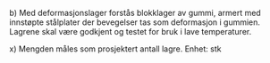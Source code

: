 b) Med deformasjonslager forstås blokklager av gummi, armert med innstøpte stålplater der bevegelser tas som deformasjon i gummien. Lagrene skal være godkjent og testet for bruk i lave temperaturer.

x) Mengden måles som prosjektert antall lagre. Enhet: stk


